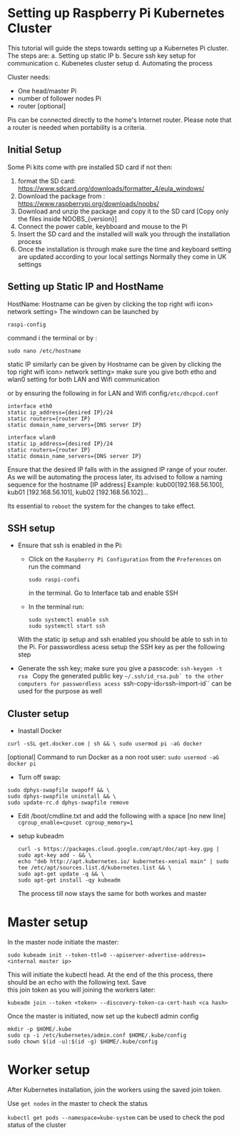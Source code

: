 # Setting up Raspberry Pi Kubernetes Cluster

This tutorial will guide the steps towards setting up a Kubernetes Pi cluster.
The steps are:
a. Setting up static IP
b. Secure ssh key setup for communication
c. Kubenetes cluster setup
d. Automating the process

Cluster needs:
*  One head/master Pi
*  number of follower nodes Pi
*  router [optional]

Pis can be connected directly to the home's Internet router.
Please note that a router is needed when portability is a criteria. 
## Initial Setup
Some Pi kits come with pre installed SD card if not then:
 1. format the SD card:
    https://www.sdcard.org/downloads/formatter_4/eula_windows/
 2. Download the package from :
    https://www.raspberrypi.org/downloads/noobs/
 3. Download and unzip the package and copy it to the SD card
 [Copy only the files inside NOOBS_{version}]
 4. Connect the power cable, keybboard and mouse to the Pi
 5. Insert the SD card and the installed will walk you through the installation process
 6. Once the installation is through make sure the time and keyboard setting are updated according to your local settings
  Normally they come in UK settings
 
  

## Setting up Static IP and HostName

HostName:
Hostname can be given by clicking the top right wifi icon> network setting>
The windown can be launched by 

```raspi-config``` 

command i the terminal or by :

    sudo nano /etc/hostname

static IP similarly can be given by
Hostname can be given by clicking the top right wifi icon> network setting>
make sure you give both etho and wlan0 setting for both LAN and Wifi communication

or by ensuring the following in for LAN and Wifi config``/etc/dhcpcd.conf``

```
interface eth0
static ip_address={desired IP}/24
static routers={router IP}
static domain_name_servers={DNS server IP}

interface wlan0
static ip_address={desired IP}/24
static routers={router IP}
static domain_name_servers={DNS server IP}
```

Ensure that the desired IP falls with in the assigned IP range of your router.
As we will be automating the process later, its advised to follow a naming sequence for the hostname [IP address]
Example: kub00[192.168.56.100], kub01 [192.168.56.101], kub02 [192.168.56.102]...

Its essential to ``reboot`` the system for the changes to take effect.

## SSH setup

* Ensure that ssh is enabled in the Pi:

  - Click on the ```Raspberry Pi Configuration``` from the ```Preferences``` on run the command 
      
    ```sudo raspi-confi``` 
        
    in the terminal. Go to Interface tab and enable SSH
  - In the terminal run:
    ```
    sudo systemctl enable ssh
    sudo systemctl start ssh
    ```

  With the static ip setup and ssh enabled you should be able to ssh in to the Pi. For passwordless acess setup the SSH key as   per the following step
* Generate the ssh key; make sure you give a passcode:
        ```
          ssh-keygen -t rsa 
        ```
  Copy the generated public key ``~/.ssh/id_rsa.pub` to the other computers for passwordless acess
  ``ssh-copy-id`` or ``ssh-import-id`` can be used for the purpose as well
  
## Cluster setup

  * Inastall Docker
  
  ``
  curl -sSL get.docker.com | sh && \
  sudo usermod pi -aG docker
  ``
  
  [optional] Command to run Docker as a non root user:
  ``
  sudo usermod -aG docker pi
  ``
  
  * Turn off swap:
  ```
  sudo dphys-swapfile swapoff && \
  sudo dphys-swapfile uninstall && \
  sudo update-rc.d dphys-swapfile remove
  ```
* Edit /boot/cmdline.txt and add the following with a space [no new line]
``
cgroup_enable=cpuset cgroup_memory=1
``
* setup kubeadm
  
  ```
  curl -s https://packages.cloud.google.com/apt/doc/apt-key.gpg | sudo apt-key add - && \
  echo "deb http://apt.kubernetes.io/ kubernetes-xenial main" | sudo tee /etc/apt/sources.list.d/kubernetes.list && \
  sudo apt-get update -q && \
  sudo apt-get install -qy kubeadm
  ```
  
  The process till now stays the same for both workes and master
  
# Master setup
  
  In the master node initiate the master:
  
  ```
  sudo kubeadm init --token-ttl=0 --apiserver-advertise-address=<internal master ip>
  ```
  
  This will initiate the kubectl head. At the end of the this process, there should be an echo with the following text. Save   
  this join token as you will joining the workers later:

  ```
  kubeadm join --token <token> --discovery-token-ca-cert-hash <ca hash>
  ```

  Once the master is initiated, now set up the kubectl admin config

  ```
  mkdir -p $HOME/.kube
  sudo cp -i /etc/kubernetes/admin.conf $HOME/.kube/config
  sudo chown $(id -u):$(id -g) $HOME/.kube/config
  ```
  
# Worker setup
  
  After Kubernetes installation, join the workers using the saved join token.
  
  Use `get nodes` in the master to check the status
  
  `kubectl get pods --namespace=kube-system` can be used to check the pod status of the cluster
